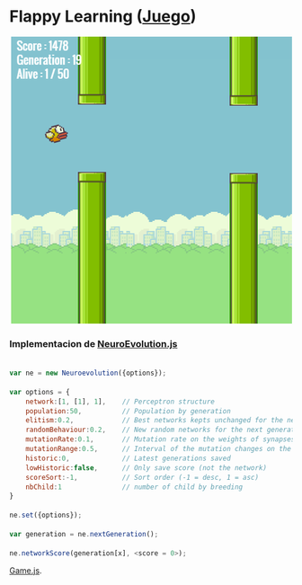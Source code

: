 # Flappy Learning ([Juego](http://keeta67.github.io))

![alt tag](https://github.com/Keeta67/keeta67.github.io/blob/main/img/flappy.png?raw=true)

### Implementacion de [NeuroEvolution.js](http://github.com/Keeta67/keeta67.github.io/blob/main/Neuroevolution.js)
```javascript

var ne = new Neuroevolution({options});

var options = {
    network:[1, [1], 1],    // Perceptron structure
    population:50,          // Population by generation
    elitism:0.2,            // Best networks kepts unchanged for the next generation (rate)
    randomBehaviour:0.2,    // New random networks for the next generation (rate)
    mutationRate:0.1,       // Mutation rate on the weights of synapses
    mutationRange:0.5,      // Interval of the mutation changes on the synapse weight
    historic:0,             // Latest generations saved
    lowHistoric:false,      // Only save score (not the network)
    scoreSort:-1,           // Sort order (-1 = desc, 1 = asc)
    nbChild:1               // number of child by breeding
}

ne.set({options});

var generation = ne.nextGeneration();

ne.networkScore(generation[x], <score = 0>);
```

[Game.js](http://github.com/Keeta67/keeta67.github.io/blob/main/game.js).
